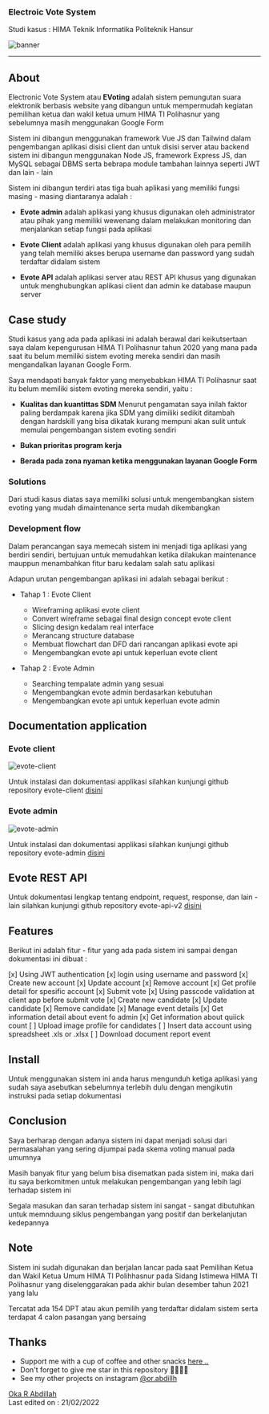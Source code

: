 ### Electroic Vote System
Studi kasus : HIMA Teknik Informatika Politeknik Hansur

![banner](./assets/banner.png)

---

## About

Electronic Vote System atau **EVoting** adalah sistem pemungutan suara elektronik berbasis website yang dibangun untuk mempermudah kegiatan pemilihan ketua dan wakil ketua umum HIMA TI Polihasnur yang sebelumnya masih menggunakan Google Form

Sistem ini dibangun menggunakan framework Vue JS dan Tailwind dalam pengembangan aplikasi disisi client dan untuk disisi server atau backend sistem ini dibangun menggunakan Node JS, framework Express JS, dan MySQL sebagai DBMS serta bebrapa module tambahan lainnya seperti JWT dan lain - lain 

Sistem ini dibangun terdiri atas tiga buah aplikasi yang memiliki fungsi masing - masing diantaranya adalah :

- **Evote admin**
	 adalah aplikasi yang khusus digunakan oleh administrator atau pihak yang memiliki wewenang dalam melakukan monitoring dan menjalankan setiap fungsi pada aplikasi

- **Evote Client**
	 adalah aplikasi yang khusus digunakan oleh para pemilih yang telah memiliki akses berupa username dan password yang sudah terdaftar didalam sistem

- **Evote API**
	 adalah aplikasi server atau REST API khusus yang digunakan untuk menghubungkan aplikasi client dan admin ke database maupun server

## Case study

Studi kasus yang ada pada aplikasi ini adalah berawal dari keikutsertaan saya dalam kepengurusan HIMA TI Polihasnur tahun 2020 yang mana pada saat itu belum memiliki sistem evoting mereka sendiri dan masih mengandalkan layanan Google Form.

Saya mendapati banyak faktor yang menyebabkan HIMA TI Polihasnur saat itu belum memiliki sistem evoting mereka sendiri, yaitu :

- **Kualitas dan kuantittas SDM**
		Menurut pengamatan saya inilah faktor paling berdampak karena jika SDM yang dimiliki sedikit ditambah dengan hardskill yang bisa dikatak kurang mempuni akan sulit untuk memulai pengembangan sistem evoting sendiri

- **Bukan prioritas program kerja**
- **Berada pada zona nyaman ketika menggunakan layanan Google Form**

### Solutions

Dari studi kasus diatas saya memiliki solusi untuk mengembangkan sistem evoting yang mudah dimaintenance serta mudah dikembangkan

### Development flow

Dalam perancangan saya memecah sistem ini menjadi tiga aplikasi yang berdiri sendiri, bertujuan untuk memudahkan ketika dilakukan maintenance mauppun menambahkan fitur baru kedalam salah satu aplikasi

Adapun urutan pengembangan aplikasi ini adalah sebagai berikut :

- Tahap 1 : Evote Client
	- Wireframing aplikasi evote client
	- Convert wireframe sebagai final design concept evote client
	- Slicing design kedalam real interface
	- Merancang structure database
	- Membuat flowchart dan DFD dari rancangan aplikasi evote api
	- Mengembangkan evote api untuk keperluan evote client   

- Tahap 2 : Evote Admin
	- Searching tempalate admin yang sesuai
	- Mengembangkan evote admin berdasarkan kebutuhan 
	- Mengembangkan evote api untuk keperluan evote admin

## Documentation application

### Evote client 

![evote-client](./assets/evote-client.png)

Untuk instalasi dan dokumentasi applikasi silahkan kunjungi github repository evote-client [disini](https://github.com/or-abdillh/evote-client.git)

### Evote admin

![evote-admin](./assets/evote-admin.png)

Untuk instalasi dan dokumentasi applikasi silahkan kunjungi github repository evote-admin [disini](https://github.com/or-abdillh/evote-admin.git)

## Evote REST API

Untuk dokumentasi lengkap tentang endpoint, request, response, dan lain - lain silahkan kunjungi github repository evote-api-v2 [disini](https://github.com/or-abdillh/evote-api-v2.git)

## Features

Berikut ini adalah fitur - fitur yang ada pada sistem ini sampai dengan dokumentasi ini dibuat :

[x] Using JWT authentication
[x] login using username and password
[x] Create new account
[x] Update account
[x] Remove account
[x] Get profile detail for spesific account
[x] Submit vote
[x] Using passcode validation at client app before submit vote
[x] Create new candidate
[x] Update candidate
[x] Remove candidate
[x] Manage event details
[x] Get information detail about event fo admin
[x] Get information about quiick count
[ ] Upload image profile for candidates
[ ] Insert data account using spreadsheet .xls or .xlsx
[ ] Download document report event

## Install

Untuk menggunakan sistem ini anda harus mengunduh ketiga aplikasi yang sudah saya asebutkan sebelumnya terlebih dulu dengan mengikutin instruksi pada setiap dokumentasi

## Conclusion

Saya berharap dengan adanya sistem ini dapat menjadi solusi dari permasalahan yang sering dijumpai pada skema voting manual pada umumnya

Masih banyak fitur yang belum bisa disematkan pada sistem ini, maka dari itu saya berkomitmen untuk melakukan pengembangan yang lebih lagi terhadap sistem ini

Segala masukan dan saran terhadap sistem ini sangat - sangat dibutuhkan untuk memnduung siklus pengembangan yang positif dan berkelanjutan kedepannya

## Note

Sistem ini sudah digunakan dan berjalan lancar pada saat Pemilihan Ketua dan Wakil Ketua Umum HIMA TI Polihhasnur pada Sidang Istimewa HIMA TI Polihasnur yang diselenggarakan pada akhir bulan desember tahun 2021 yang lalu

Tercatat ada 154 DPT atau akun pemilih yang terdaftar didalam sistem serta terdapat 4 calon pasangan yang bersaing

## Thanks 
- Support me with a cup of coffee and other snacks [here ..](https://saweria.co/orabdillh)
- Don't forget to give me star in this repository 🙏🏻🙏🏻
- See my other projects on instagram [@or.abdillh](http://www.instagram.com/or.abdillh)

[Oka R Abdillah ](http://github.com/or-abdillh)
<br>
Last edited on : 21/02/2022
